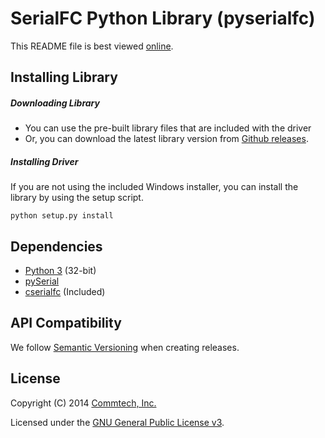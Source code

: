 # SerialFC Python Library (pyserialfc)
This README file is best viewed [online](http://github.com/commtech/pyserialfc/).

## Installing Library

##### Downloading Library
- You can use the pre-built library files that are included with the driver
- Or, you can download the latest library version from
[Github releases](https://github.com/commtech/pyserialfc/releases).


##### Installing Driver
If you are not using the included Windows installer, you can install the library
by using the setup script.

```
python setup.py install
```


## Dependencies
- [Python 3](http://www.python.org/download/) (32-bit)
- [pySerial](http://pyserial.sourceforge.net/)
- [cserialfc](https://github.com/commtech/cserialfc/) (Included)


## API Compatibility
We follow [Semantic Versioning](http://semver.org/) when creating releases.


## License

Copyright (C) 2014 [Commtech, Inc.](http://commtech-fastcom.com)

Licensed under the [GNU General Public License v3](http://www.gnu.org/licenses/gpl.txt).

